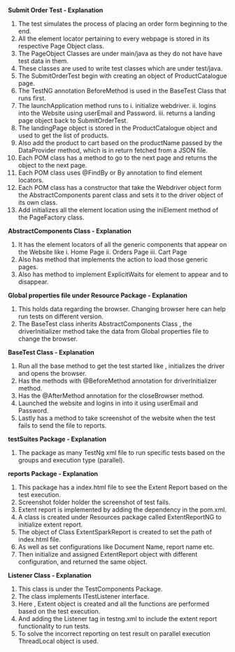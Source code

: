 **Submit Order Test - Explanation** 

1. The test simulates the process of placing an order form beginning to the end.
2. All the element locator pertaining to every webpage is stored in its respective Page Object class.
3. The PageObject Classes are under main/java as they do not have have test data in them.
4. These classes are used to write test classes which are under test/java.
5. The SubmitOrderTest begin with creating an object of ProductCatalogue page.
6. The TestNG annotation BeforeMethod is used in the BaseTest Class that runs first.
7. The launchApplication method runs to
    i. initialize webdriver.
    ii. logins into the Website using userEmail and Password.
    iii. returns a landing page object back to SubmitOrderTest.
8. The landingPage object is stored in the ProductCatalogue object and used to get the list of products.
9. Also add the product to cart based on the productName passed by the DataProvider method, which is in return fetched
   from a JSON file.
10. Each POM class has a method to go to the next page and returns the object to the next page.
11. Each POM class uses @FindBy or By annotation to find element locators.
12. Each POM class has a constructor that take the Webdriver object form the AbstractComponents parent class and sets
    it to the driver object of its own class.
13. Add initializes all the element location using the iniElement method of the PageFactory class.

**AbstractComponents Class - Explanation**

1. It has the element locators of all the generic components that appear on the Website like
   i. Home Page
   ii. Orders Page
   iii. Cart Page
2. Also has method that implements the action to load those generic pages.
3. Also has method to implement ExplicitWaits for element to  appear and to disappear.

**Global properties file under Resource Package - Explanation**

1. This holds data regarding the browser. Changing browser here can help run tests on different version.
2. The BaseTest class inherits AbstractComponents Class , the driverInitializer method take the data from Global
   properties file to change the browser.

**BaseTest Class - Explanation**

1. Run all the base method to get the test started like , initializes the driver and opens the browser.
2. Has the methods with @BeforeMethod annotation for driverInitializer method.
3. Has the @AfterMethod annotation for the closeBrowser method.
4. Launched the website and logins in into it using userEmail and Password.
5. Lastly has a method to take screenshot of the website when the test fails to send the file to reports.

**testSuites Package - Explanation**

1. The package as many TestNg xml file to run specific tests based on the groups and execution type (parallel).

**reports Package - Explanation**

1. This package has a index.html file to see the Extent Report based on the test execution.
2. Screenshot folder holder the screenshot of test fails.
3. Extent report is implemented by adding the dependency in the pom.xml.
4. A class is created under Resources package called ExtentReportNG to initialize extent report.
5. The object of Class ExtentSparkReport is created to set the path of index.html file.
6. As well as set configurations like Document Name, report name etc.
7. Then initialize and assigned ExtentReport object with different configuration, and returned the same object.

**Listener Class - Explanation**

1. This class is under the TestComponents Package.
2. The class implements ITestListener interface.
3. Here , Extent object is created and all the functions are performed based on the test execution.
4. And adding the Listener tag in testng.xml to include the extent report functionality to run tests.
5. To solve the incorrect reporting on test result on parallel execution ThreadLocal object is used.
